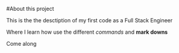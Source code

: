 #About this project

This is the the desctiption of my first code as a Full Stack Engineer

Where I learn how use the different *commands* and **mark downs**

Come along
